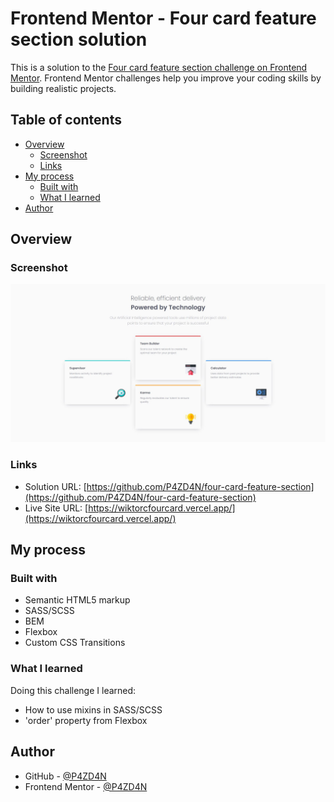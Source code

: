 # Frontend Mentor - Four card feature section solution

This is a solution to the [Four card feature section challenge on Frontend Mentor](https://www.frontendmentor.io/challenges/four-card-feature-section-weK1eFYK). Frontend Mentor challenges help you improve your coding skills by building realistic projects. 

## Table of contents

- [Overview](#overview)
  - [Screenshot](#screenshot)
  - [Links](#links)
- [My process](#my-process)
  - [Built with](#built-with)
  - [What I learned](#what-i-learned)
- [Author](#author)

## Overview

### Screenshot

![](./screenshot.JPG)

### Links

- Solution URL: [https://github.com/P4ZD4N/four-card-feature-section](https://github.com/P4ZD4N/four-card-feature-section)
- Live Site URL: [https://wiktorcfourcard.vercel.app/](https://wiktorcfourcard.vercel.app/)

## My process

### Built with

- Semantic HTML5 markup
- SASS/SCSS
- BEM
- Flexbox
- Custom CSS Transitions

### What I learned

Doing this challenge I learned:
  - How to use mixins in SASS/SCSS
  - 'order' property from Flexbox

## Author

- GitHub - [@P4ZD4N](https://github.com/P4ZD4N)
- Frontend Mentor - [@P4ZD4N](https://www.frontendmentor.io/profile/P4ZD4N)
